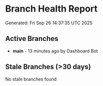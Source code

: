 # Branch Health Report
Generated: Fri Sep 26 14:37:35 UTC 2025

## Active Branches
- **main** - 13 minutes ago by Dashboard Bot

## Stale Branches (>30 days)
No stale branches found

